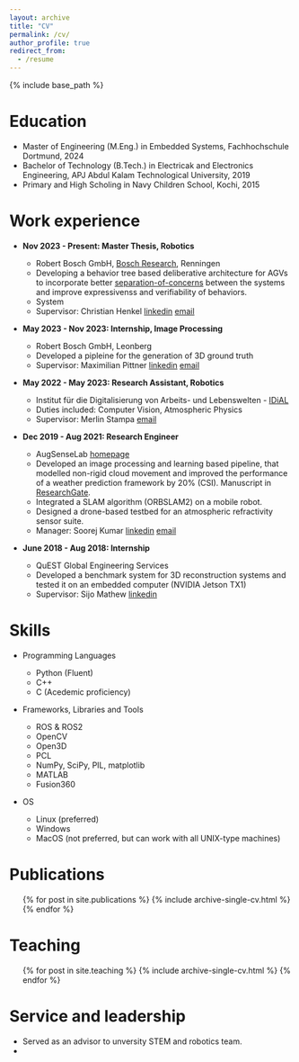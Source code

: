 ```yaml
---
layout: archive
title: "CV"
permalink: /cv/
author_profile: true
redirect_from:
  - /resume
---
```


{% include base_path %}

Education
======
* Master of Engineering (M.Eng.) in Embedded Systems, Fachhochschule Dortmund, 2024
* Bachelor of Technology (B.Tech.) in Electricak and Electronics Engineering, APJ Abdul Kalam Technological University, 2019
* Primary and High Scholing in Navy Children School, Kochi, 2015

Work experience
======
* **Nov 2023 - Present: Master Thesis, Robotics**
  * Robert Bosch GmbH, [Bosch Research](https://www.bosch.com/research/), Renningen 
  * Developing a behavior tree based deliberative architecture for AGVs to incorporate better [separation-of-concerns](https://en.wikipedia.org/wiki/Separation_of_concerns) between the systems and improve expressivenss and verifiability of behaviors.
  * System
  * Supervisor: Christian Henkel [linkedin](https://www.linkedin.com/in/henkelchristian/) [email](mailto:henkel.christian@de.bosch.com)

* **May 2023 - Nov 2023: Internship, Image Processing**
  * Robert Bosch GmbH, Leonberg
  * Developed a pipleine for the generation of 3D ground truth
  * Supervisor: Maximilian Pittner [linkedin](https://www.linkedin.com/in/maximilian-pittner/) [email](mailto:maximilian.pittner@de.bosch.com)

* **May 2022 - May 2023: Research Assistant, Robotics**
  * Institut für die Digitalisierung von Arbeits- und Lebenswelten - [IDiAL](https://www.fh-dortmund.de/microsite/idial/index.php)
  * Duties included: Computer Vision, Atmospheric Physics
  * Supervisor: Merlin Stampa [email](mailto:merlin.stampa@fh-dortmund.de)

* **Dec 2019 - Aug 2021: Research Engineer**
  * AugSenseLab [homepage](https://www.augsenselab.com)
  * Developed an image processing and learning based pipeline, that modelled non-rigid cloud movement and improved the performance of a weather prediction framework by 20% (CSI). Manuscript in [ResearchGate](https://www.researchgate.net/publication/351588920_Precipitation_Nowcasting_using_Data-driven_Reduced-order_Model).
  * Integrated a SLAM algorithm (ORBSLAM2) on a mobile robot.
  * Designed a drone-based testbed for an atmospheric refractivity sensor suite.
  * Manager: Soorej Kumar [linkedin](https://www.linkedin.com/in/soorejkumar/) [email](mailto:soorej@augsenselab.com)
 
* **June 2018 - Aug 2018: Internship**
  * QuEST Global Engineering Services
  * Developed a benchmark system for 3D reconstruction systems and tested it on an embedded computer (NVIDIA Jetson TX1)
  * Supervisor: Sijo Mathew [linkedin](https://www.linkedin.com/in/sijomathewk/)
  
Skills
======
* Programming Languages
  * Python (Fluent)
  * C++
  * C (Acedemic proficiency)

* Frameworks, Libraries and Tools
  * ROS & ROS2
  * OpenCV
  * Open3D
  * PCL
  * NumPy, SciPy, PIL, matplotlib
  * MATLAB
  * Fusion360

* OS
  * Linux (preferred)
  * Windows
  * MacOS (not preferred, but can work with all UNIX-type machines)

Publications
======
  <ul>{% for post in site.publications %}
    {% include archive-single-cv.html %}
  {% endfor %}</ul>

Teaching
======
  <ul>{% for post in site.teaching %}
    {% include archive-single-cv.html %}
  {% endfor %}</ul>
  
Service and leadership
======
* Served as an advisor to unversity STEM and robotics team.
* 
